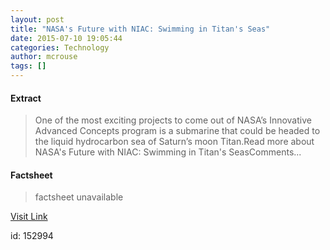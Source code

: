 ```yaml
---
layout: post
title: "NASA's Future with NIAC: Swimming in Titan's Seas"
date: 2015-07-10 19:05:44
categories: Technology
author: mcrouse
tags: []
---
```



#### Extract
>One of the most exciting projects to come out of NASA’s Innovative Advanced Concepts program is a submarine that could be headed to the liquid hydrocarbon sea of Saturn’s moon Titan.Read more about NASA&#039;s Future with NIAC: Swimming in Titan&#039;s SeasComments...

#### Factsheet
>factsheet unavailable

[Visit Link](http://www.pddnet.com/news/2015/07/nasas-future-niac-swimming-titans-seas)

id:  152994
